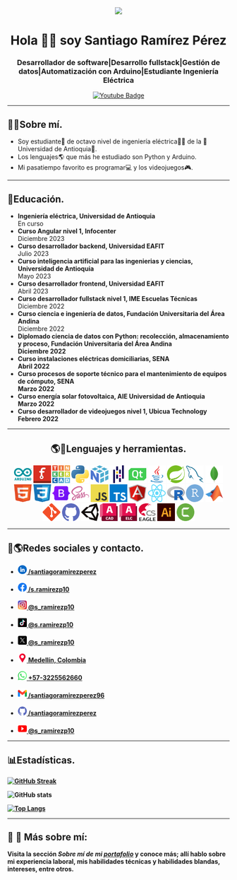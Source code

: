 <div id="header" align="center">
    <img src="https://media.giphy.com/media/zOvBKUUEERdNm/giphy.gif" width="300" />
    <h1 align="center">Hola 👋🏻 soy Santiago Ramírez Pérez</h1>
    <h3 align="center">Desarrollador de software|Desarrollo fullstack|Gestión de datos|Automatización con Arduino|Estudiante Ingeniería Eléctrica</h3>
</div>
<div id="badges" align="center">
    <a href="https://www.youtube.com/@s_ramirezp10" target="_blank">
        <img src="https://img.shields.io/youtube/channel/subscribers/UCOdgsE64Gb2Yxx-M-A7DNaw?label=%40s_ramirezp10&style=social"alt="Youtube Badge" />
    </a>
</div>

---

<h2>🚶🏻Sobre mí.</h2>

- Soy estudiante📖 de octavo nivel de ingeniería eléctrica👷🔌 de la 💚Universidad de Antioquia💚.
- Los lenguajes🌎 que más he estudiado son Python y Arduino.
- Mi pasatiempo favorito es programar💻 y los videojuegos🎮.

---

<h2>📝Educación.</h2>
<ul>
    <li><strong>Ingeniería eléctrica, Universidad de Antioquia</strong><br>En curso</li>
    <li><strong>Curso Angular nivel 1, Infocenter</strong><br>Diciembre 2023</li>
    <li><strong>Curso desarrollador backend, Universidad EAFIT</strong><br>Julio 2023</li>
    <li><strong>Curso inteligencia artificial para las ingenierias y ciencias, Universidad de Antioquia</strong><br>Mayo 2023</li>
    <li><strong>Curso desarrollador frontend, Universidad EAFIT</strong><br>Abril 2023</li>
    <li><strong>Curso desarrollador fullstack nivel 1, IME Escuelas Técnicas</strong><br>Diciembre 2022</li>
    <li><strong>Curso ciencia e ingeniería de datos, Fundación Universitaria del Área Andina</strong><br>Diciembre 2022</li>
    <li><strong>Diplomado ciencia de datos con Python: recolección, almacenamiento y proceso, Fundación Universitaria del Área Andina<strong><br>Diciembre 2022</li>
    <li><strong>Curso instalaciones eléctricas domiciliarias, SENA</strong><br>Abril 2022</li>
    <li><strong>Curso procesos de soporte técnico para el mantenimiento de equipos de cómputo, SENA</strong><br>Marzo 2022</li>
    <li><strong>Curso energía solar fotovoltaica, AIE Universidad de Antioquia</strong><br>Marzo 2022</li>
    <li><strong>Curso desarrollador de videojuegos nivel 1, Ubicua Technology</strong><br>Febrero 2022</li>
</ul>

---

<div align="center">
    <h2>🌎🔨Lenguajes y herramientas.</h2>
    <div>
        <img src="https://raw.githubusercontent.com/santiagoramirez10/Iconos/main/Arduino_Wordmark.png" title="Arduino" alt="Logo de Arduino" width="40" height="40"/>
        <img src="https://raw.githubusercontent.com/santiagoramirez10/Iconos/main/Fritzing.png" title="Fritzing" alt="Logo de Fritzing" width="40" height="40"/>
        <img src="https://raw.githubusercontent.com/santiagoramirez10/Iconos/main/Tinkercad.png" title="Tinkercad" alt="Logo de Tinkercad" width="40" height="40"/>
        <img src="https://raw.githubusercontent.com/santiagoramirez10/Iconos/main/Python.png" title="Python" alt="Logo de Python" width="40" height="40"/>
        <img src="https://raw.githubusercontent.com/santiagoramirez10/Iconos/main/Numpy.png" title="Numpy" alt="Logo de Numpy" width="40" height="40"/>
        <img src="https://raw.githubusercontent.com/santiagoramirez10/Iconos/main/Pandas.png" title="Pandas" alt="Logo de Pandas" width="40" height="40"/>
        <img src="https://raw.githubusercontent.com/santiagoramirez10/Iconos/main/Qt.png" title="Qt" alt="Logo de Qt" width="40" height="40"/>
        <img src="https://raw.githubusercontent.com/santiagoramirez10/Iconos/main/Java.png" title="Java" alt="Logo de Java" width="40" height="40"/>
        <img src="https://raw.githubusercontent.com/santiagoramirez10/Iconos/main/Spring.png" title="Spring" alt="Logo de Spring" width="40" height="40"/>
        <img src="https://raw.githubusercontent.com/santiagoramirez10/Iconos/main/MySQL.png" title="MySQL" alt="Logo de MySQL" width="40" height="40"/>
        <img src="https://raw.githubusercontent.com/santiagoramirez10/Iconos/main/MongoDB.png" title="MongoDB" alt="Logo de MongoDB" width="40" height="40"/>
        <img src="https://raw.githubusercontent.com/santiagoramirez10/Iconos/main/HTML5.png" title="HMTL5" alt="Logo de HTML5" width="40" height="40"/>
        <img src="https://raw.githubusercontent.com/santiagoramirez10/Iconos/main/CSS3.png" title="CSS3" alt="Logo de CSS3" width="40" height="40"/>
        <img src="https://raw.githubusercontent.com/santiagoramirez10/Iconos/main/Bootstrap.png" title="Bootstrap" alt="Logo de Bootstrap" width="40" height="40"/>
        <img src="https://raw.githubusercontent.com/santiagoramirez10/Iconos/main/Sass.png" title="Sass" alt="Logo de Sass" width="40" height="40"/>
        <img src="https://raw.githubusercontent.com/santiagoramirez10/Iconos/main/JavaScript.png" title="JavaScript" alt="Logo de JavaScript" width="40" height="40"/>
        <img src="https://raw.githubusercontent.com/santiagoramirez10/Iconos/main/TypeScript.png" title="TypeScript" alt="Logo de TypeScript" width="40" height="40"/>
        <img src="https://raw.githubusercontent.com/santiagoramirez10/Iconos/main/Angular.png" title="Angular" alt="Logo de Angular" width="40" height="40"/>
        <img src="https://raw.githubusercontent.com/santiagoramirez10/Iconos/main/React.png" title="React" alt="Logo de React" width="40" height="40"/>
        <img src="https://raw.githubusercontent.com/santiagoramirez10/Iconos/main/R.png" title="R" alt="Logo de R" width="40" height="40"/>
        <img src="https://raw.githubusercontent.com/santiagoramirez10/Iconos/main/RStudio.png" title="RStudio" alt="Logo de RStudio" width="40" height="40"/>
        <img src="https://raw.githubusercontent.com/santiagoramirez10/Iconos/main/Matlab.png" title="Matlab" alt="Logo de Matlab" width="40" height="40"/>
        <img src="https://raw.githubusercontent.com/santiagoramirez10/Iconos/main/Git.png" title="Git" alt="Logo de Git" width="40" height="40"/>
        <img src="https://raw.githubusercontent.com/santiagoramirez10/Iconos/main/GitHub.png" title="GitHub" alt="Logo de GitHub" width="40" height="40"/>
        <img src="https://raw.githubusercontent.com/santiagoramirez10/Iconos/main/Unity.png" title="Unity" alt="Logo de Unity" width="40" height="40"/>
        <img src="https://raw.githubusercontent.com/santiagoramirez10/Iconos/main/AutoCAD.png" title="AutoCAD" alt="Logo de AutoCAD" width="40" height="40"/>
        <img src="https://raw.githubusercontent.com/santiagoramirez10/Iconos/main/AutoCAD_Electrical.png" title="AutoCAD_Electrical" alt="Logo de AutoCAD Electrical" width="40" height="40"/>
        <img src="https://raw.githubusercontent.com/santiagoramirez10/Iconos/main/EAGLE.png" title="EAGLE" alt="Logo de EAGLE" width="40" height="40"/>
        <img src="https://raw.githubusercontent.com/santiagoramirez10/Iconos/main/Adobe_Illustrator.png" title="Adobe_Illustrator" alt="Logo de Adobe Illustrator" width="40" height="40"/>
        <img src="https://raw.githubusercontent.com/santiagoramirez10/Iconos/main/Camtasia_Studio.png" title="Camtasia_Studio" alt="Logo de Camtasia Studio" width="40" height="40"/>
    </div>
</div>

---

<div align="left">
    <h2>📲🌎Redes sociales y contacto.</h2>
    <ul>
        <li>          
            <div>
            <a href="https://linkedin.com/in/santiagoramirezperez" target="_blank">
                <img src="https://raw.githubusercontent.com/santiagoramirez10/Iconos/main/Linkedin.png" alt="Logo de Linkedin" width="20" height="20"/>
                <label>/santiagoramirezperez</label>
                </a>
            </div>
        </li>
        <br>
        <li>          
            <div>
            <a href="https://www.facebook.com/s.ramirezp10" target="_blank">
                <img src="https://raw.githubusercontent.com/santiagoramirez10/Iconos/main/Facebook.png" alt="Logo de Facebook" width="20" height="20"/>
                <label>/s.ramirezp10</label>
                </a>
            </div>
        </li>
        <br>
        <li>          
            <div>
            <a href="https://www.instagram.com/s_ramirezp10/" target="_blank">
                <img src="https://raw.githubusercontent.com/santiagoramirez10/Iconos/main/Instagram.png" alt="Logo de Instagram" width="20" height="20"/>
                <label>@s_ramirezp10</label>
                </a>
            </div>
        </li>
        <br>
        <li>          
            <div>
            <a href="https://www.tiktok.com/@s.ramirezp10" target="_blank">
                <img src="https://raw.githubusercontent.com/santiagoramirez10/Iconos/main/TikTok.png" alt="Logo de TikTok" width="20" height="20"/>
                <label>@s.ramirezp10</label>
                </a>
            </div>
        </li>
        <br>
        <li>          
            <div>
            <a href="https://twitter.com/s_ramirezp10" target="_blank">
                <img src="https://raw.githubusercontent.com/santiagoramirez10/Iconos/main/X.png" alt="Logo de X" width="20" height="20"/>
                <label>@s_ramirezp10</label>
                </a>
            </div>
        </li>
        <br>
        <li>          
            <div>
            <a href="https://www.google.com/maps/place/Medellín,Colombia" target="_blank">
                <img src="https://raw.githubusercontent.com/santiagoramirez10/Iconos/main/Ubicacion.png" alt="Logo de ubicación" width="20" height="20"/>
                <label>Medellín, Colombia</label>
                </a>
            </div>
        </li>
        <br>
        <li>          
            <div>
            <a href="https://api.whatsapp.com/send?phone=573225562660" target="_blank">
                <img src="https://raw.githubusercontent.com/santiagoramirez10/Iconos/main/WhatsApp.png" alt="Logo de WhatsApp" width="20" height="20"/>
                <label>+57-3225562660</label>
                </a>
            </div>
        </li>
        <br>
        <li>          
            <div>
            <a href="mailto:santiagoramirezperez96@gmail.com" target="_blank">
                <img src="https://raw.githubusercontent.com/santiagoramirez10/Iconos/main/Gmail.png" alt="Logo de Gmail" width="20" height="20"/>
                <label>/santiagoramirezperez96</label>
                </a>
            </div>
        </li>
        <br>
        <li>          
            <div>
            <a href="https://github.com/santiagoramirez10" target="_blank">
                <img src="https://raw.githubusercontent.com/santiagoramirez10/Iconos/main/GitHub.png" alt="Logo de GitHub" width="20" height="20"/>
                <label>/santiagoramirezperez</label>
                </a>
            </div>
        </li>
        <br>
        <li>          
            <div>
            <a href="https://www.youtube.com/@s_ramirezp10" target="_blank">
                <img src="https://raw.githubusercontent.com/santiagoramirez10/Iconos/main/YouTube.png" alt="Logo de YouTube" width="20" height="20"/>
                <label>@s_ramirezp10</label>
                </a>
            </div>
        </li>
    </ul>
</div>

---

<h2>📊Estadísticas.</h2>

[![GitHub Streak](http://github-readme-streak-stats.herokuapp.com?user=santiagoramirez10&theme=onedark)](https://git.io/streak-stats)

![GitHub stats](https://github-readme-stats.vercel.app/api?username=santiagoramirez10&show_icons=true&theme=radical)

[![Top Langs](https://github-readme-stats.vercel.app/api/top-langs/?username=santiagoramirez10&theme=tokyonight)](https://github.com/anuraghazra/github-readme-stats)

---

<h2>🧠 👤 Más sobre mí:</h2>
<p>Visita la sección <i>Sobre mí de mi </i> <a href="https://santiagoramirez10.github.io/about-me"><bold><i>portafolio</i></bold></a> y conoce más; allí hablo sobre mi experiencia laboral, mis habilidades técnicas y habilidades blandas, intereses, entre otros.</p>